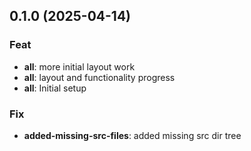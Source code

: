 ## 0.1.0 (2025-04-14)

### Feat

- **all**: more initial layout work
- **all**: layout and functionality progress
- **all**: Initial setup

### Fix

- **added-missing-src-files**: added missing src dir tree
